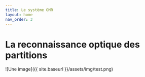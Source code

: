 ```yaml
---
title: Le système OMR
layout: home
nav_order: 3
---
```


# La reconnaissance optique des partitions



![Une image]({{ site.baseurl }}/assets/img/test.png)
